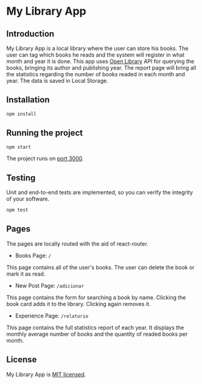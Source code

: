 # My Library App

## Introduction

My Library App is a local library where the user can store his books. The user can tag which books he reads and the system will register in what month and year it is done. This app uses [Open Library](https://openlibrary.org/) API for querying the books, bringing its author and publishing year. The report page will bring all the statistics regarding the number of books readed in each month and year. The data is saved in Local Storage.

## Installation

```sh
npm install
```

## Running the project

```sh
npm start
```

The project runs on [port 3000](http://localhost:3000/).

## Testing

Unit and end-to-end tests are implemented, so you can verify the integrity of your software.

```sh
npm test
```

## Pages

The pages are locally routed with the aid of react-router.

* Books Page: `/`

This page contains all of the user's books. The user can delete the book or mark it as read.

* New Post Page: `/adicionar`

This page contains the form for searching a book by name. Clicking the book card adds it to the library. Clicking again removes it.

* Experience Page: `/relatorio`

This page contains the full statistics report of each year. It displays the monthly average number of books and the quantity of readed books per month.

## License

My Library App is [MIT licensed](./LICENSE).